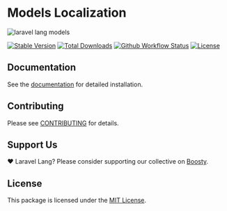 # Models Localization

![laravel lang models](https://preview.dragon-code.pro/laravel-lang/models-localization.svg?brand=laravel&mode=dark)

[![Stable Version][badge_stable]][link_packagist]
[![Total Downloads][badge_downloads]][link_packagist]
[![Github Workflow Status][badge_build]][link_build]
[![License][badge_license]](https://laravel-lang.com/license.html)

## Documentation

See the [documentation](https://laravel-lang.com/packages-models.html) for detailed installation.

## Contributing

Please see [CONTRIBUTING](https://laravel-lang.com/contributions.html) for details.

## Support Us

❤️ Laravel Lang? Please consider supporting our collective on [Boosty](https://boosty.to/laravel-lang).

## License

This package is licensed under the [MIT License](https://laravel-lang.com/license.html).


[badge_build]:          https://img.shields.io/github/actions/workflow/status/laravel-lang/models/tests.yml?branch=main&style=flat-square

[badge_downloads]:      https://img.shields.io/packagist/dt/laravel-lang/models.svg?style=flat-square

[badge_license]:        https://img.shields.io/packagist/l/laravel-lang/models.svg?style=flat-square

[badge_stable]:         https://img.shields.io/github/v/release/laravel-lang/models?label=stable&style=flat-square

[link_build]:           https://github.com/laravel-lang/models/actions

[link_packagist]:       https://packagist.org/packages/laravel-lang/models
